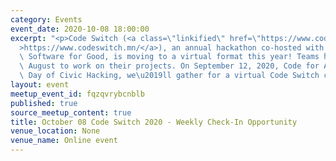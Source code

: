 ```yaml
---
category: Events
event_date: 2020-10-08 18:00:00
excerpt: "<p>Code Switch (<a class=\"linkified\" href=\"https://www.codeswitch.mn/\"\
  >https://www.codeswitch.mn/</a>), an annual hackathon co-hosted with Techquity and\
  \ Software for Good, is moving to a virtual format this year! Teams have July and\
  \ August to work on their projects. On September 12, 2020, Code for America's National\
  \ Day of Civic Hacking, we\u2019ll gather for a virtual Code Switch celebration!</p>"
layout: event
meetup_event_id: fqzqvrybcnblb
published: true
source_meetup_content: true
title: October 08 Code Switch 2020 - Weekly Check-In Opportunity
venue_location: None
venue_name: Online event
---
```

